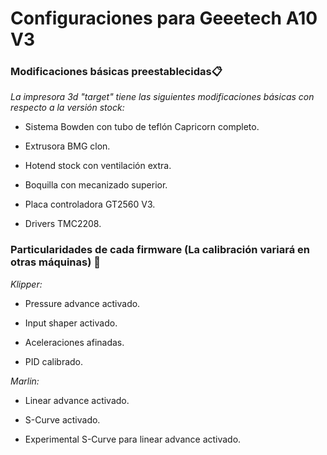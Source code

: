 # Configuraciones para Geeetech A10 V3


### Modificaciones básicas preestablecidas📋

_La impresora 3d "target" tiene las siguientes modificaciones básicas con respecto a la versión stock:_

* Sistema Bowden con tubo de teflón Capricorn completo.

* Extrusora BMG clon.

* Hotend stock con ventilación extra.

* Boquilla con mecanizado superior.

* Placa controladora GT2560 V3.

* Drivers TMC2208.

### Particularidades de cada firmware (La calibración variará en otras máquinas) 🚀

_Klipper:_

* Pressure advance activado.

* Input shaper activado.

* Aceleraciones afinadas.

* PID calibrado.

_Marlin:_

* Linear advance activado.

* S-Curve activado.

* Experimental S-Curve para linear advance activado.
